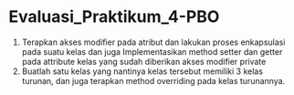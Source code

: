 # Evaluasi_Praktikum_4-PBO
1. Terapkan akses modifier pada atribut dan lakukan proses enkapsulasi pada suatu kelas dan juga Implementasikan method setter dan getter pada attribute kelas yang sudah diberikan akses modifier private
2. Buatlah satu kelas yang nantinya kelas tersebut memiliki 3 kelas turunan, dan juga terapkan method overriding pada kelas turunannya.
